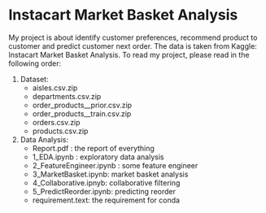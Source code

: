 # Instacart Market Basket Analysis

My project is about identify customer preferences, recommend product to customer and predict customer next order. The data is taken from Kaggle: Instacart Market Basket Analysis. To read my project, please read in the following order:
1. Dataset:
   	- aisles.csv.zip
   	- departments.csv.zip
   	- order_products__prior.csv.zip
   	- order_products__train.csv.zip
   	- orders.csv.zip
   	- products.csv.zip
2. Data Analysis:
	  - Report.pdf : the report of everything
	  - 1_EDA.ipynb : exploratory data analysis
	  - 2_FeatureEngineer.ipynb : some feature engineer 
	  - 3_MarketBasket.ipynb: market basket analysis
	  - 4_Collaborative.ipnyb: collaborative filtering
	  - 5_PredictReorder.ipynb: predicting reorder
	  - requirement.text: the requirement for conda

